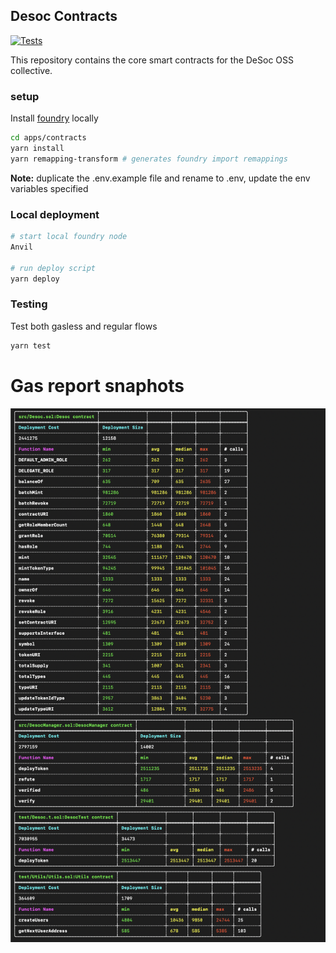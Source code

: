 ## Desoc Contracts

[![Tests](https://github.com/desci-labs/soulbound/actions/workflows/contracts.yml/badge.svg)](https://github.com/desci-labs/soulbound/actions/workflows/contracts.yml)

This repository contains the core smart contracts for the DeSoc OSS collective.

### setup
Install [foundry](https://book.getfoundry.sh/getting-started/installation) locally
```bash
cd apps/contracts
yarn install
yarn remapping-transform # generates foundry import remappings
```

**Note:** duplicate the .env.example file and rename to .env, update the env variables specified
### Local deployment
```bash
# start local foundry node
Anvil

# run deploy script
yarn deploy
```
### Testing
Test both gasless and regular flows
```bash
yarn test
```
# Gas report snaphots
![Gas reports](../../gasreport.png)
